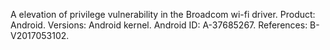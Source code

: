 A elevation of privilege vulnerability in the Broadcom wi-fi driver. Product: Android. Versions: Android kernel. Android ID: A-37685267. References: B-V2017053102.